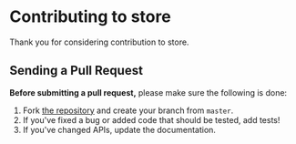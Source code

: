 # Contributing to store

Thank you for considering contribution to store.

## Sending a Pull Request

**Before submitting a pull request,** please make sure the following is done:

1. Fork [the repository](https://github.com/gactjs/store) and create your branch from `master`.
2. If you've fixed a bug or added code that should be tested, add tests!
3. If you've changed APIs, update the documentation.
